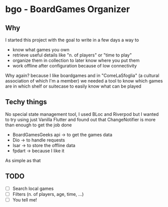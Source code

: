 # bgo - BoardGames Organizer

## Why

I started this project with the goal to write in a few days a way to
- know what games you own
- retrieve useful details like "n. of players" or "time to play"
- organize them in collection to later know where you put them
- work offline after configuration because of low connectivity

Why again? because I like boardgames and in "ComeLaSfoglia" (a cultural association of which I'm a member) we needed a tool to know which games are in which shelf or suitecase to easily know what can be played

## Techy things

No special state management tool, I used BLoc and Riverpod but I wanted to try using just Vanilla Flutter and found out that ChangeNotifier is more than enough to get the job done

- BoardGamesGeeks api -> to get the games data
- Dio -> to handle requests
- Isar -> to store the offline data
- fpdart -> because I like it 

As simple as that

## TODO
- [ ] Search local games
- [ ] Filters (n. of players, age, time, ...)
- [ ] You tell me!
